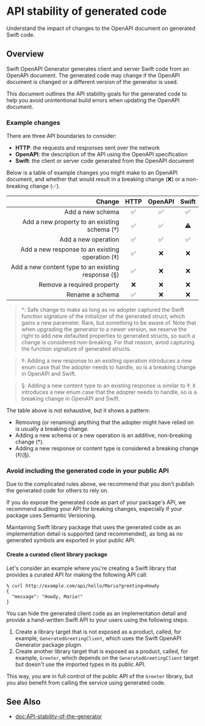 # API stability of generated code

Understand the impact of changes to the OpenAPI document on generated Swift code.

## Overview

Swift OpenAPI Generator generates client and server Swift code from an OpenAPI document. The generated code may change if the OpenAPI document is changed or a different version of the generator is used.

This document outlines the API stability goals for the generated code to help you avoid unintentional build errors when updating the OpenAPI document.

### Example changes

There are three API boundaries to consider:
- **HTTP**: the requests and responses sent over the network
- **OpenAPI**: the description of the API using the OpenAPI specification
- **Swift**: the client or server code generated from the OpenAPI document

Below is a table of example changes you might make to an OpenAPI document, and whether that would result in a breaking change (❌) or a non-breaking change (✅).

| Change | HTTP | OpenAPI | Swift |
| -: | :-: | :-: | :-: |
| Add a new schema | ✅ | ✅ | ✅ |
| Add a new property to an existing schema (†) | ✅ | ✅ | ⚠️ |
| Add a new operation | ✅ | ✅ | ✅ |
| Add a new response to an existing operation (‡) | ✅ | ❌ | ❌  |
| Add a new content type to an existing response (§) | ✅ | ❌ | ❌ |
| Remove a required property | ❌ | ❌ | ❌ |
| Rename a schema | ✅ | ❌ | ❌ |

> †: Safe change to make as long as no adopter captured the Swift function signature of the initializer of the generated struct, which gains a new parameter. Rare, but something to be aware of. Note that when upgrading the generator to a newer version, we reserve the right to add new defaulted properties to generated structs, so such a change is considered non-breaking. For that reason, avoid capturing the function signature of generated structs.

> ‡: Adding a new response to an existing operation introduces a new enum case that the adopter needs to handle, so is a breaking change in OpenAPI and Swift.

> §: Adding a new content type to an existing response is similar to ‡: it introduces a new enum case that the adopter needs to handle, so is a breaking change in OpenAPI and Swift.

The table above is not exhaustive, but it shows a pattern:
- Removing (or renaming) anything that the adopter might have relied on is usually a breaking change.
- Adding a new schema or a new operation is an additive, non-breaking change (†).
- Adding a new response or content type is considered a breaking change (‡)(§). 

### Avoid including the generated code in your public API

Due to the complicated rules above, we recommend that you don't publish the generated code for others to rely on.

If you do expose the generated code as part of your package's API, we recommend auditing your API for breaking changes, especially if your package uses Semantic Versioning.

Maintaining Swift library package that uses the generated code as an implementation detail is supported (and recommended), as long as no generated symbols are exported in your public API.

#### Create a curated client library package

Let's consider an example where you're creating a Swift library that provides a curated API for making the following API call:

```console
% curl http://example.com/api/hello/Maria?greeting=Howdy
{
  "message": "Howdy, Maria!"
}
```

You can hide the generated client code as an implementation detail and provide a hand-written Swift API to your users using the following steps:

1. Create a library target that is not exposed as a product, called, for example, `GeneratedGreetingClient`, which uses the Swift OpenAPI Generator package plugin.
2. Create another library target that is exposed as a product, called, for example, `Greeter`, which depends on the `GeneratedGreetingClient` target but doesn't use the imported types in its public API.

This way, you are in full control of the public API of the `Greeter` library, but you also benefit from calling the service using generated code.

## See Also

- <doc:API-stability-of-the-generator>
